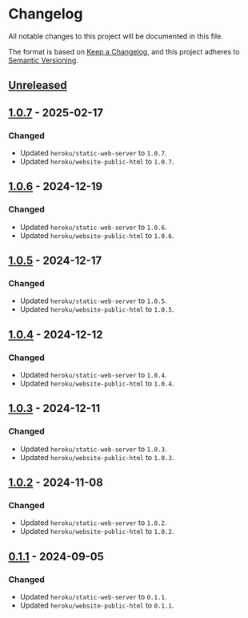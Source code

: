 # Changelog

All notable changes to this project will be documented in this file.

The format is based on [Keep a Changelog](https://keepachangelog.com/en/1.1.0/),
and this project adheres to [Semantic Versioning](https://semver.org/spec/v2.0.0.html).

## [Unreleased]

## [1.0.7] - 2025-02-17

### Changed

- Updated `heroku/static-web-server` to `1.0.7`.
- Updated `heroku/website-public-html` to `1.0.7`.

## [1.0.6] - 2024-12-19

### Changed

- Updated `heroku/static-web-server` to `1.0.6`.
- Updated `heroku/website-public-html` to `1.0.6`.

## [1.0.5] - 2024-12-17

### Changed

- Updated `heroku/static-web-server` to `1.0.5`.
- Updated `heroku/website-public-html` to `1.0.5`.

## [1.0.4] - 2024-12-12

### Changed

- Updated `heroku/static-web-server` to `1.0.4`.
- Updated `heroku/website-public-html` to `1.0.4`.

## [1.0.3] - 2024-12-11

### Changed

- Updated `heroku/static-web-server` to `1.0.3`.
- Updated `heroku/website-public-html` to `1.0.3`.

## [1.0.2] - 2024-11-08

### Changed

- Updated `heroku/static-web-server` to `1.0.2`.
- Updated `heroku/website-public-html` to `1.0.2`.

## [0.1.1] - 2024-09-05

### Changed

- Updated `heroku/static-web-server` to `0.1.1`.
- Updated `heroku/website-public-html` to `0.1.1`.

[unreleased]: https://github.com/heroku/buildpacks-frontend-web/compare/v1.0.7...HEAD
[1.0.7]: https://github.com/heroku/buildpacks-frontend-web/compare/v1.0.6...v1.0.7
[1.0.6]: https://github.com/heroku/buildpacks-frontend-web/compare/v1.0.5...v1.0.6
[1.0.5]: https://github.com/heroku/buildpacks-frontend-web/compare/v1.0.4...v1.0.5
[1.0.4]: https://github.com/heroku/buildpacks-frontend-web/compare/v1.0.3...v1.0.4
[1.0.3]: https://github.com/heroku/buildpacks-frontend-web/compare/v1.0.2...v1.0.3
[1.0.2]: https://github.com/heroku/buildpacks-frontend-web/compare/v0.1.1...v1.0.2
[0.1.1]: https://github.com/heroku/buildpacks-frontend-web/releases/tag/v0.1.1
